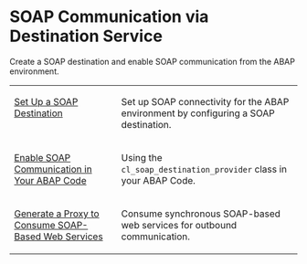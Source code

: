 <!-- loio72bb6b5208b641a1b19672459bbfbc11 -->

# SOAP Communication via Destination Service

Create a SOAP destination and enable SOAP communication from the ABAP environment.


<table>
<tr>
<td valign="top">

[Set Up a SOAP Destination](Set_Up_a_SOAP_Destination_7e22ed9.md)



</td>
<td valign="top">

Set up SOAP connectivity for the ABAP environment by configuring a SOAP destination.



</td>
</tr>
<tr>
<td valign="top">

[Enable SOAP Communication in Your ABAP Code](Enable_SOAP_Communication_in_Your_ABAP_Code_6ab460e.md)



</td>
<td valign="top">

Using the `cl_soap_destination_provider` class in your ABAP Code.



</td>
</tr>
<tr>
<td valign="top">

[Generate a Proxy to Consume SOAP-Based Web Services](Generate_a_Proxy_to_Consume_SOAP-Based_Web_Services_8b6723b.md)



</td>
<td valign="top">

Consume synchronous SOAP-based web services for outbound communication.



</td>
</tr>
</table>

